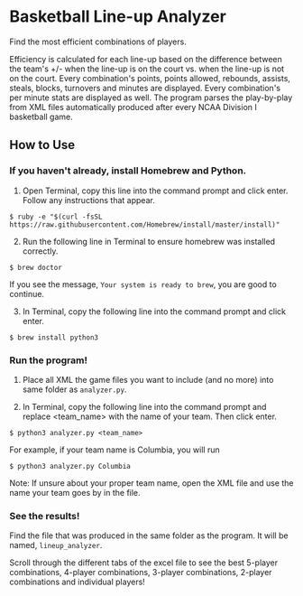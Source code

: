 # Basketball Line-up Analyzer
Find the most efficient combinations of players.

Efficiency is calculated for each line-up based on the difference between the team's +/- when the line-up is on the court vs. when the line-up is not on the court. Every combination's points, points allowed, rebounds, assists, steals, blocks, turnovers and minutes are displayed. Every combination's per minute stats are displayed as well. The program parses the play-by-play from XML files automatically produced after every NCAA Division I basketball game.
## How to Use
### If you haven't already, install Homebrew and Python.
1. Open Terminal, copy this line into the command prompt and click enter. Follow any instructions that appear.
```
$ ruby -e "$(curl -fsSL https://raw.githubusercontent.com/Homebrew/install/master/install)"
```
2. Run the following line in Terminal to ensure homebrew was installed correctly.
```
$ brew doctor
```
If you see the message, `Your system is ready to brew`, you are good to continue.

3. In Terminal, copy the following line into the command prompt and click enter.
```
$ brew install python3
```

### Run the program!
1. Place all XML the game files you want to include (and no more) into same folder as `analyzer.py`.

2. In Terminal, copy the following line into the command prompt and replace <team_name> with the name of your team. Then click enter.
```
$ python3 analyzer.py <team_name>
```
For example, if your team name is Columbia, you will run
```
$ python3 analyzer.py Columbia
```
Note: If unsure about your proper team name, open the XML file and use the name your team goes by in the file. 
### See the results! 
Find the file that was produced in the same folder as the program. It will be named, `lineup_analyzer`.

Scroll through the different tabs of the excel file to see the best 5-player combinations, 4-player combinations, 3-player combinations, 2-player combinations and individual players!
